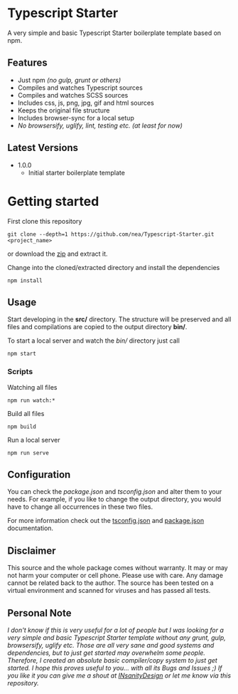 # Typescript Starter
A very simple and basic Typescript Starter boilerplate template based on npm.

## Features
* Just npm *(no gulp, grunt or others)*
* Compiles and watches Typescript sources
* Compiles and watches SCSS sources
* Includes css, js, png, jpg, gif and html sources
* Keeps the original file structure
* Includes browser-sync for a local setup
* *No browsersify, uglify, lint, testing etc. (at least for now)*

## Latest Versions
* 1.0.0
  * Initial starter boilerplate template

# Getting started
First clone this repository
```
git clone --depth=1 https://github.com/nea/Typescript-Starter.git <project_name>
```
or download the [zip][1] and extract it.

Change into the cloned/extracted directory and install the dependencies
```
npm install
```
  
## Usage
Start developing in the **src/** directory. The structure will be preserved and all files and compilations are copied to the output directory **bin/**.

To start a local server and watch the *bin/* directory just call
```
npm start
```

### Scripts
Watching all files
```
npm run watch:*
```

Build all files
```
npm build
```

Run a local server
```
npm run serve
```

## Configuration
You can check the *package.json* and *tsconfig.json* and alter them to your needs. For example, if you like to change the output directory, you would have to change all occurrences in these two files.

For more information check out the [tsconfig.json][2] and [package.json][3] documentation.

## Disclaimer
This source and the whole package comes without warranty. It may or may not harm your computer or cell phone. Please use with care. Any damage cannot be related back to the author. The source has been tested on a virtual environment and scanned for viruses and has passed all tests.

## Personal Note
*I don't know if this is very useful for a lot of people but I was looking for a very simple and basic Typescript Starter template without any grunt, gulp, browsersify, uglify etc. Those are all very sane and good systems and dependencies, but to just get started may overwhelm some people. Therefore, I created an absolute basic compiler/copy system to just get started. I hope this proves useful to you... with all its Bugs and Issues ;) If you like it you can give me a shout at [INsanityDesign][1] or let me know via this repository.*

  [1]: https://github.com/nea/Typescript-Starter/archive/master.zip
  [2]: https://www.typescriptlang.org/docs/handbook/tsconfig-json.html
  [3]: https://docs.npmjs.com/files/package.json
